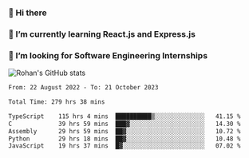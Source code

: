 ### 👋 Hi there 

<!--
**rohznmdev/rohznmdev** is a ✨ _special_ ✨ repository because its `README.md` (this file) appears on your GitHub profile.

Here are some ideas to get you started:

- 🔭 I’m currently working on ...
- 🌱 I’m currently learning Ruby and Ruby on Rails
- 👯 I’m looking to collaborate on ...
- 🤔 I’m looking for help with ...
- 💬 Ask me about ...
- 📫 How to reach me: ...
- 😄 Pronouns: ...
- ⚡ Fun fact: ...
-->
### 🌱 I’m currently learning React.js and Express.js
### 🤔 I’m looking for Software Engineering Internships
![Rohan's GitHub stats](https://github-readme-stats.vercel.app/api?username=rohznmdev&theme=dark&show_icons=true)

<!--START_SECTION:waka-->

```txt
From: 22 August 2022 - To: 21 October 2023

Total Time: 279 hrs 38 mins

TypeScript    115 hrs 4 mins  ██████████▒░░░░░░░░░░░░░░   41.15 %
C             39 hrs 59 mins  ███▓░░░░░░░░░░░░░░░░░░░░░   14.30 %
Assembly      29 hrs 59 mins  ██▓░░░░░░░░░░░░░░░░░░░░░░   10.72 %
Python        29 hrs 18 mins  ██▓░░░░░░░░░░░░░░░░░░░░░░   10.48 %
JavaScript    19 hrs 37 mins  █▓░░░░░░░░░░░░░░░░░░░░░░░   07.02 %
```

<!--END_SECTION:waka-->
